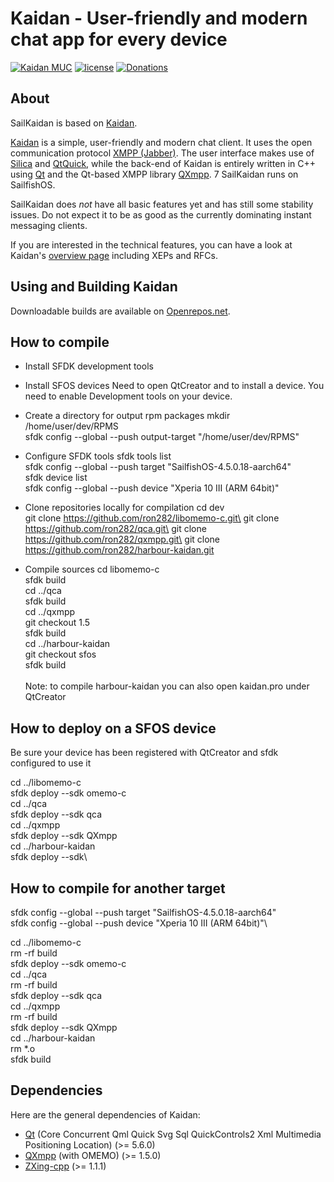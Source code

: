 <!--
SPDX-FileCopyrightText: 2016 Linus Jahn <lnj@kaidan.im>

SPDX-License-Identifier: CC0-1.0
-->

# Kaidan - User-friendly and modern chat app for every device

[![Kaidan MUC](https://search.jabbercat.org/api/1.0/badge?address=kaidan@muc.kaidan.im)](https://i.kaidan.im)
[![license](https://img.shields.io/badge/License-GPLv3%2B%20%2F%20CC%20BY--SA%204.0-blue.svg)](https://raw.githubusercontent.com/kaidanim/kaidan/master/LICENSE)
[![Donations](https://img.shields.io/liberapay/patrons/kaidan.svg?logo=liberapay)](https://liberapay.com/kaidan)

## About

SailKaidan is based on [Kaidan][kaidan-website]. 

[Kaidan][kaidan-website] is a simple, user-friendly and modern chat client. It
uses the open communication protocol [XMPP (Jabber)][xmpp]. The user interface
makes use of [Silica][silica-website] and [QtQuick][qtquick], while the
back-end of Kaidan is entirely written in C++ using [Qt][qt] and the Qt-based
XMPP library [QXmpp][qxmpp].
7
SailKaidan runs on SailfishOS. 

SailKaidan does *not* have all basic features yet and has still some stability
issues. Do not expect it to be as good as the currently dominating instant
messaging clients.

If you are interested in the technical features, you can have a
look at Kaidan's [overview page][overview] including XEPs and RFCs.

## Using and Building Kaidan

Downloadable builds are available on [Openrepos.net][downloads].

## How to compile
* Install SFDK development tools

* Install SFOS devices
Need to open QtCreator and to install a device. You need to enable Development tools on your device. 

* Create a directory for output rpm packages
mkdir /home/user/dev/RPMS\
sfdk config --global --push output-target "/home/user/dev/RPMS"

* Configure SFDK tools
sfdk tools list\
sfdk config --global --push target "SailfishOS-4.5.0.18-aarch64"\
sfdk device list\
sfdk config --global --push device "Xperia 10 III (ARM 64bit)"

* Clone repositories locally for compilation
cd dev\
git clone https://github.com/ron282/libomemo-c.git\
git clone https://github.com/ron282/qca.git\
git clone https://github.com/ron282/qxmpp.git\
git clone https://github.com/ron282/harbour-kaidan.git

* Compile sources
cd libomemo-c\
sfdk build\
cd ../qca\
sfdk build\
cd ../qxmpp\
git checkout 1.5\
sfdk build\
cd ../harbour-kaidan\
git checkout sfos\
sfdk build\
\
Note: to compile harbour-kaidan you can also open kaidan.pro under QtCreator

## How to deploy on a SFOS device

Be sure your device has been registered with QtCreator and sfdk
configured to use it 

cd ../libomemo-c\
sfdk deploy --sdk omemo-c\
cd ../qca\
sfdk deploy --sdk qca\
cd ../qxmpp\
sfdk deploy --sdk QXmpp\
cd ../harbour-kaidan\
sfdk deploy --sdk\ 

## How to compile for another target
sfdk config --global --push target "SailfishOS-4.5.0.18-aarch64"\
sfdk config --global --push device "Xperia 10 III (ARM 64bit)"\

cd ../libomemo-c\
rm -rf build\
sfdk deploy --sdk omemo-c\
cd ../qca\
rm -rf build\
sfdk deploy --sdk qca\
cd ../qxmpp\
rm -rf build\
sfdk deploy --sdk QXmpp\
cd ../harbour-kaidan\
rm *.o\
sfdk build

## Dependencies

Here are the general dependencies of Kaidan:
 * [Qt][qt-build-sources] (Core Concurrent Qml Quick Svg Sql QuickControls2 Xml Multimedia Positioning Location) (>= 5.6.0)
 * [QXmpp][qxmpp] (with OMEMO) (>= 1.5.0)
 * [ZXing-cpp][zxing-cpp] (>= 1.1.1)
 
[downloads]: https://www.openrepos.net/content/ron282/sailkaidan
[ecm]: https://api.kde.org/ecm/manual/ecm.7.html
[kaidan-website]: https://kaidan.im
[kaidan-website-repo]: https://invent.kde.org/websites/kaidan-im
[qt]: https://www.qt.io/
[qt-build-sources]: https://doc.qt.io/qt-5/build-sources.html
[qtquick]: https://wiki.qt.io/Qt_Quick
[qxmpp]: https://github.com/qxmpp-project/qxmpp
[overview]: https://xmpp.org/software/clients/kaidan/
[xmpp]: https://xmpp.org
[zxing-cpp]: https://github.com/nu-book/zxing-cpp
[securitytxt]: https://www.kaidan.im/.well-known/security.txt
[kdesecurity]: https://kde.org/info/security/
[silica-website]: https://sailfishos.org/develop/docs/silica/
